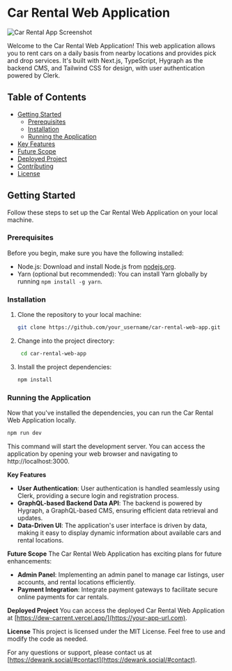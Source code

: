 # Car Rental Web Application

![Car Rental App Screenshot](screenshot.png)

Welcome to the Car Rental Web Application! This web application allows you to rent cars on a daily basis from nearby locations and provides pick and drop services. It's built with Next.js, TypeScript, Hygraph as the backend CMS, and Tailwind CSS for design, with user authentication powered by Clerk.

## Table of Contents

- [Getting Started](#getting-started)
  - [Prerequisites](#prerequisites)
  - [Installation](#installation)
  - [Running the Application](#running-the-application)
- [Key Features](#key-features)
- [Future Scope](#future-scope)
- [Deployed Project](#deployed-project)
- [Contributing](#contributing)
- [License](#license)

## Getting Started

Follow these steps to set up the Car Rental Web Application on your local machine.

### Prerequisites

Before you begin, make sure you have the following installed:

- Node.js: Download and install Node.js from [nodejs.org](https://nodejs.org/).
- Yarn (optional but recommended): You can install Yarn globally by running `npm install -g yarn`.

### Installation

1. Clone the repository to your local machine:

   ```bash
   git clone https://github.com/your_username/car-rental-web-app.git
   ```

2. Change into the project directory:

   ```bash
    cd car-rental-web-app
   ```

3. Install the project dependencies:

   ```bash
   npm install
   ```

### Running the Application

Now that you've installed the dependencies, you can run the Car Rental Web Application locally.

```bash
npm run dev
```

This command will start the development server. You can access the application by opening your web browser and navigating to http://localhost:3000.

**Key Features**

- **User Authentication**: User authentication is handled seamlessly using Clerk, providing a secure login and registration process.
- **GraphQL-based Backend Data API**: The backend is powered by Hygraph, a GraphQL-based CMS, ensuring efficient data retrieval and updates.
- **Data-Driven UI**: The application's user interface is driven by data, making it easy to display dynamic information about available cars and rental locations.

**Future Scope**
The Car Rental Web Application has exciting plans for future enhancements:

- **Admin Panel**: Implementing an admin panel to manage car listings, user accounts, and rental locations efficiently.
- **Payment Integration**: Integrate payment gateways to facilitate secure online payments for car rentals.

**Deployed Project**
You can access the deployed Car Rental Web Application at [https://dew-carrent.vercel.app/](https://your-app-url.com).

**License**
This project is licensed under the MIT License. Feel free to use and modify the code as needed.

For any questions or support, please contact us at [https://dewank.social/#contact](https://dewank.social/#contact).
